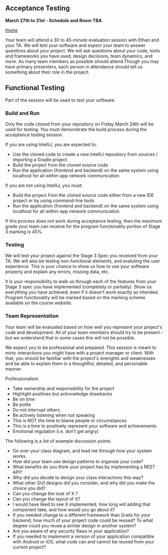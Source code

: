 ## Acceptance Testing  
**March 27th to 31st - Schedule and Room TBA**

[Home](README.md)  

Your team will attend a 30 to 45-minute evaluation session with Ethan and your TA. We will test your software and expect your team to answer questions about your project. 
We will ask questions about your code, tools and frameworks you have used, design decisions, team dynamics, and more. As many team members as possible should attend.Though you may have primary presenters, each person in attendance should tell us something about their role in the project.  

## Functional Testing

Part of the session will be used to test your software.  

### Build and Run

Only the code cloned from your repository on Friday March 24th will be used for testing. You must demonstrate the build process during the acceptance testing session.

If you are using IntelliJ, you are expected to:  
- Use the cloned code to create a new IntelliJ repository from sources / importing a Gradle project
- Build the project from the cloned source code
- Run the application (frontend and backend) on the same system using localhost for all within-app network communication

If you are not using IntelliJ, you must:  
- Build the project from the cloned source code either from a new IDE project or by using command-line tools
- Run the application (frontend and backend) on the same system using localhost for all within-app network communication

If this process does not work during acceptance testing, then the maximum grade your team can receive for the program functionality portion of Stage 3 marking is 45%.

### Testing

We will test your project against the Stage 3 Spec you received from your TA. We will also be testing non-functional elements, and evaluting the user experience. This is your chance to show us how to use your software properly and explain any errors, missing data, etc. 

It is your responsibility to walk us through each of the features from your Stage 3 spec you have implemented (completely or partially). Show us everything you have achieved, even if it doesn't work exactly as intended. Program functionality will be marked based on the marking scheme available on the course website.

### Team Representation

Your team will be evaluated based on how well you represent your project's code and development. All of your team members should try to be present - but we understand that in some cases this will not be possible.

We expect you to be professional and prepared. This session is meant to minic interactions you might have with a project manager or client. With that, you should be familiar with the project's strenghts and weaknesses and be able to explain them in a thoughtful, detailed, and personable manner. 

Professionalism  
- Take ownership and responsibility for the project  
- Highlight positives but acknowledge drawbacks  
- Be on time  
- Be polite  
- Do not interrupt others  
- Be actively listening when not speaking  
- This is NOT the time to blame people or circumstances  
- This is a time to positively represent your software and achievements  
- Emotional regulation (i.e. don’t get angry)  

The following is a list of example discussion points.
- Go over your class diagram, and lead me through how your system works.  
- How did your team use design patterns to organise your code?
- What benefits do you think your project has by implementing a REST API?
- Why did you decide to design your class interactions this way?  
- What other GUI designs did you consider, and why did you make the choice you did?  
- Can you change the look of X ?  
- Can you change the layout of X?  
- I would have liked to see X implemented, how long will adding that component take, and how would you go about it?  
- If you needed change to a different framework than Grails for your backend, how much of your project code could be reused? To what degree could you reuse a similar design in another system?  
- Are you aware of any security flaws in your application?
- If you needed to implement a version of your application compatible with Android or iOS, what code can and cannot be reused from your current project?

